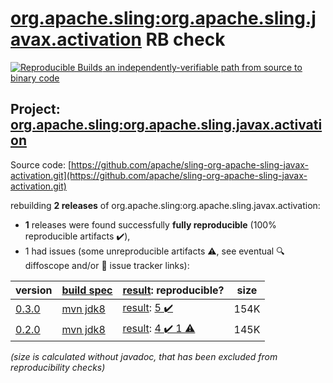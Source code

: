 [org.apache.sling:org.apache.sling.javax.activation](https://central.sonatype.com/artifact/org.apache.sling/org.apache.sling.javax.activation/versions) RB check
=======

[![Reproducible Builds](https://reproducible-builds.org/images/logos/rb.svg) an independently-verifiable path from source to binary code](https://reproducible-builds.org/)

## Project: [org.apache.sling:org.apache.sling.javax.activation](https://central.sonatype.com/artifact/org.apache.sling/org.apache.sling.javax.activation/versions)

Source code: [https://github.com/apache/sling-org-apache-sling-javax-activation.git](https://github.com/apache/sling-org-apache-sling-javax-activation.git)

rebuilding **2 releases** of org.apache.sling:org.apache.sling.javax.activation:
- **1** releases were found successfully **fully reproducible** (100% reproducible artifacts :heavy_check_mark:),
- 1 had issues (some unreproducible artifacts :warning:, see eventual :mag: diffoscope and/or :memo: issue tracker links):

| version | [build spec](/BUILDSPEC.md) | [result](https://reproducible-builds.org/docs/jvm/): reproducible? | size |
| -- | --------- | ------ | -- |
| [0.3.0](https://central.sonatype.com/artifact/org.apache.sling/org.apache.sling.javax.activation/0.3.0/pom) | [mvn jdk8](org.apache.sling.javax.activation-0.3.0.buildspec) | [result](org.apache.sling.javax.activation-0.3.0.buildinfo): [5 :heavy_check_mark: ](org.apache.sling.javax.activation-0.3.0.buildcompare) | 154K |
| [0.2.0](https://central.sonatype.com/artifact/org.apache.sling/org.apache.sling.javax.activation/0.2.0/pom) | [mvn jdk8](org.apache.sling.javax.activation-0.2.0.buildspec) | [result](org.apache.sling.javax.activation-0.2.0.buildinfo): [4 :heavy_check_mark:  1 :warning:](org.apache.sling.javax.activation-0.2.0.buildcompare) | 145K |

<i>(size is calculated without javadoc, that has been excluded from reproducibility checks)</i>

